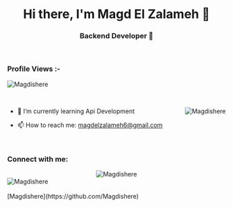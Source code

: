 <h1 align="center">Hi there, I'm Magd El Zalameh 👋</h1>
<h3 align="center">Backend Developer 🌟</h3>

<br>

<p align="right">
  <h3>Profile Views :-</h3> 
  <img src="https://komarev.com/ghpvc/?username=Magdishere&label=Profile%20views&color=0e75b6&style=flat"
    alt="Magdishere" /> 
</p>

<br>

<p><img align="right" src="[Your Animated GIF URL]" alt="Magdishere" /></p>

- 🌱 I’m currently learning Api Development

- 📫 How to reach me: <a href="https://mail.google.com/mail/?view=cm&fs=1&to=magdelzalameh6@gmail.com" rel="nofollow">magdelzalameh6@gmail.com</a>

<br>

<h3 align="left">Connect with me:</h3>
<div align="center" dir="auto">
    <img
      src="https://github-readme-stats.vercel.app/api?username=Magdishere&show_icons=true&locale=en&bg_color=0d1117&text_color=ffffff&repo=convoychat"
      alt="Magdishere" />
  </div>
  <div style="flex: 50%;">
    <img
      src="https://github-readme-stats.vercel.app/api/top-langs?username=Magdishere&show_icons=true&locale=en&bg_color=0d1117&text_color=ffffff&layout=compact"
      alt="Magdishere" 
      bg_color="#808080"/>
</div>
<br>
[Magdishere](https://github.com/Magdishere)
